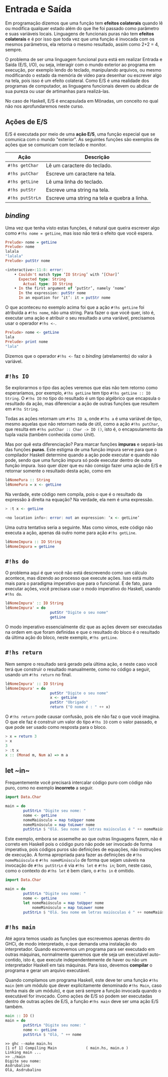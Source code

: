 # Entrada e Saída

Em programação dizemos que uma função tem **efeitos colaterais** quando lê ou modifica qualquer estado além do que lhe foi passado como parâmetro e suas variáveis locais.
Linguagens de funcionais puras não tem **efeitos colaterais** e é por isso que toda vez que uma função é invocada com os mesmos parâmetros, ela retorna o mesmo resultado, assim como 2+2 = 4, sempre.

O problema de ser uma linguagem funcional pura está em realizar Entrada e Saída (E/S, I/O), ou seja, interagir com o mundo exterior ao programa em execução, por exemplo lendo do teclado, manipulando arquivos, ou mesmo modificando o estado da memória de vídeo para desenhar ou escrever algo na tela, pois isso é um efeito colateral.
Como E/S é uma realidade dos programas de computador, as linguagens funcionais devem ou abdicar de sua pureza ou usar de artimanhas para realizá-las.

No caso de Haskell, E/S é encapsulada em Mônadas, um conceito no qual não nos aprofundaremos neste curso.


## Ações de E/S
E/S é executada por meio de uma **ação E/S**, uma função especial que se comunica com o mundo "exterior".
As seguintes funções são exemplos de ações que se comunicam com teclado e monitor.

| Ação | Descrição |
|------|-----------|
| `#!hs getChar` | Lê um caractere do teclado. |
| `#!hs putChar` | Escreve um caractere na tela. |
| `#!hs getLine` | Lê uma linha do teclado. |
| `#!hs putStr` |  Escreve uma string na tela. |
| `#!hs putStrLn` | Escreve uma string na tela e quebra a linha. |


## *binding*
Uma vez que tenha visto estas funções, é natural que queira escrever algo como `#!hs nome = getLine`, mas isso não terá o efeito que você espera.

```hs
Prelude> nome = getLine
Prelude> nome
lalala
"lalala"
Prelude> putStr nome

<interactive>:11:8: error:
    • Couldn't match type ‘IO String’ with ‘[Char]’
      Expected type: String
        Actual type: IO String
    • In the first argument of ‘putStr’, namely ‘nome’
      In the expression: putStr nome
      In an equation for ‘it’: it = putStr nome
```

O que aconteceu no exemplo acima foi que a ação `#!hs getLine` foi atribuída a `#!hs nome`, não uma string.
Para fazer o que você quer, isto é, executar uma ação e atribuir o seu resultado a uma variável, precisamos usar o operador `#!hs <-`.

```hs
Prelude> nome <- getLine
lala
Prelude> print nome
"lala"
```

Dizemos que o operador `#!hs <-` faz o *binding* (atrelamento) do valor à variável.

## `#!hs IO`

Se explorarmos o tipo das ações veremos que elas não tem retorno como esperaríamos, por exemplo, `#!hs getLine` tem tipo  `#!hs getLine :: IO String`.
O `#!hs IO` no tipo do resultado é um tipo algébrico que encapsula o resultado da ação, mas diferenciar a ação de outras funções que resultem em `#!hs String`.

Todas as ações retornam um `#!hs IO a`, onde `#!hs a` é uma variável de tipo, mesmo aquelas que não retornam nada de útil, como a ação `#!hs putChar`, que resulta em `#!hs putChar :: Char -> IO ()`, isto é, o encapsulamento da tupla vazia (também conhecida como *Unit*).

Mas por quê esta diferenciação? Para marcar funções **impuras** e separá-las das funções **puras**.
Este estigma de uma função impura serve para que o compilador Haskell determine quando a ação pode executar e quando não pode, sendo que uma função impura só pode executar dentro de outra função impura.
Isso quer dizer que eu não consigo fazer uma ação de E/S e retornar somente o resultado desta ação, como em 

```hs
lêNomePura :: String
lêNomePura = x <- getLine
```

Na verdade, este código nem compila, pois o que é o resultado da expressão à direita na equação? Na verdade, ela nem é uma expressão.

```hs
> :t x <- getLine

<no location info>: error: not an expression: ‘x <- getLine’
```

Uma outra tentativa seria a seguinte. Mas como vimos, este código não executa a ação, apenas dá outro nome para ação `#!hs getLine`.

```hs
lêNomeImpura :: IO String
lêNomeImpura = getLine
```

## `#!hs do`
O problema aqui é que você não está descrevendo como um cálculo acontece, mas dizendo ao processo que execute ações.
Isso está muito mais para o paradigma imperativo que para o funcional.
E de fato, para executar ações, você precisara usar o modo imperativo do Haskell, usando `#!hs do`.

```hs
lêNomeImpura' :: IO String
lêNomeImpura' = do
                    putStr "Digite o seu nome"
                    getLine
```

O modo imperativo essencialmente diz que as ações devem ser executadas na ordem em que foram definidas e que o resultado do bloco é o resultado da última ação do bloco, neste exemplo, `#!hs getLine`.

## `#!hs return`
Nem sempre o resultado será gerado pela última ação, e neste caso você terá que construir o resultado manualmente, como no código a seguir, usando um `#!hs return` no final.

```hs
lêNomeImpura' :: IO String
lêNomeImpura' = do
                    putStr "Digite o seu nome"
                    x <- getLine
                    putStr "Obrigado"
                    return ("O nome é : " ++ x)
```

O `#!hs return` pode causar confusão, pois ele não faz o que você imagina. O que ele faz é construir um valor do tipo `#!hs IO` com o valor passado, e que pode ser usado como resposta para o bloco.

```hs
> x = return 3
> x
3
> :t x
x :: (Monad m, Num a) => m a
```

## let ~in~
Frequentemente você precisará intercalar código puro com código não puro, como no exemplo **incorreto** a seguir.

```hs
import Data.Char

main = do
        putStrLn "Digite seu nome: "
        nome <- getLine
        nomeMaiúsculo = map toUpper nome
        nomeMinúsculo = map toLower nome
        putStrLn $ "Olá. Seu nome em letras maiúsculas é " ++ nomeMaiúsculo ++ " e em letras minúsculas é " ++ nomeMinúsculo
```

Este exemplo, embora se assemelhe ao que outras linguagens fazem, não é correto em Haskell pois o código puro não pode ser invocado de forma imperativa, pois códigos puros são definições de equações, não instruções de execução.
A forma apropriada para fazer as definições de `#!hs nomeMaiúsculo` e `#!hs nomeMinúsculo` de forma que sejam usáveis na invocação de `#!hs putStrLn` é via `#!hs let` e `#!hs in`; bom, neste caso, como o contexto do `#!hs let` é bem claro, o `#!hs in` é omitido.

```hs
import Data.Char

main = do
        putStrLn "Digite seu nome: "
        nome <- getLine
        let nomeMaiúsculo = map toUpper nome
            nomeMinúsculo = map toLower nome
        putStrLn $ "Olá. Seu nome em letras maiúsculas é " ++ nomeMaiúsculo ++ " e em letras minúsculas é " ++ nomeMinúsculo
```

## `#!hs main`
Até agora temos usado as funções que escrevemos apenas dentro do GHCi, de modo interpretado, o que demanda uma instalação do interpretador.
Quando escrevemos um programa para ser executado em outras máquinas, normalmente queremos que ele seja um executável auto-contido, isto é, que execute independentemente de haver ou não um interpretador Haskell em tais máquinas.
Para isso, devemos **compilar** o programa e gerar um arquivo executável.

Quando compilamos um programa Haskell, este deve ter uma função `#!hs main` (em um módulo que dever explicitamente denominado `#!hs Main`, caso tenha mais de um módulo), e que será sempre a função invocada quando o executável for invocado.
Como ações de E/S só podem ser executadas dentro de outras ações de E/S, a função `#!hs main` deve ser uma ação E/S também.

```hs
main :: IO ()
main = do
        putStrLn "Digite seu nome: "
        nome <- getLine
        putStrLn $ "Olá, " ++ nome
```

```
>> ghc --make main.hs
[1 of 1] Compiling Main             ( main.hs, main.o )
Linking main ...
>> ./main            
Digite seu nome: 
Asdrubalino
Olá, Asdrubalino
```
